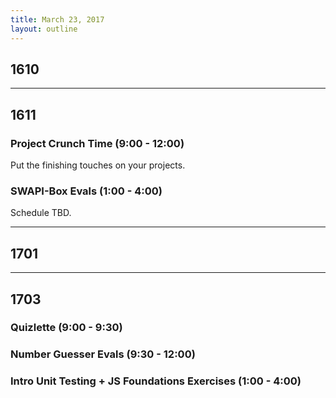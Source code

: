 ```yaml
---
title: March 23, 2017
layout: outline
---
```


## 1610

-----------------------------------------------

## 1611

### Project Crunch Time (9:00 - 12:00)
Put the finishing touches on your projects.

### SWAPI-Box Evals (1:00 - 4:00)
Schedule TBD. 

-----------------------------------------------

## 1701


-----------------------------------------------

## 1703

### Quizlette (9:00 - 9:30)

### Number Guesser Evals (9:30 - 12:00)

### Intro Unit Testing + JS Foundations Exercises (1:00 - 4:00)

